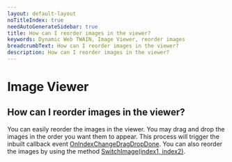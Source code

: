 ```yaml
---
layout: default-layout
noTitleIndex: true
needAutoGenerateSidebar: true
title: How can I reorder images in the viewer?
keywords: Dynamic Web TWAIN, Image Viewer, reorder images
breadcrumbText: How can I reorder images in the viewer?
description: How can I reorder images in the viewer?
---
```


# Image Viewer

## How can I reorder images in the viewer?

You can easily reorder the images in the viewer. You may drag and drop the images in the order you want them to appear. This process will trigger the inbuilt callback event <a href="https://www.dynamsoft.com/web-twain/docs-archive/info/api/WebTwain_Buffer.html?ver=17.2.1#onindexchangedragdropdone" target="_blank">OnIndexChangeDragDropDone</a>.
You can also reorder the images by using the method <a href="https://www.dynamsoft.com/web-twain/docs-archive/info/api/WebTwain_Buffer.html?ver=17.2.1#switchimage" target="_blank">SwitchImage(index1, index2)</a>.
